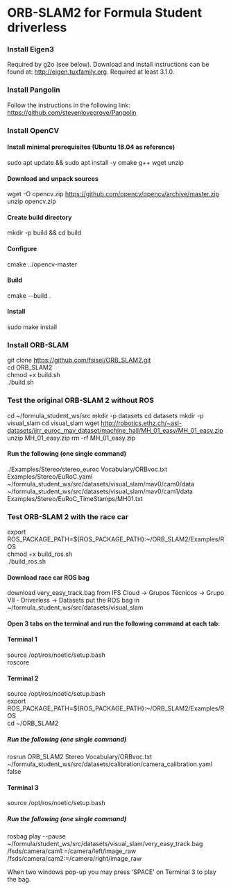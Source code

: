# ORB-SLAM2 for Formula Student driverless

### Install Eigen3
Required by g2o (see below). Download and install instructions can be found at: http://eigen.tuxfamily.org. Required at least 3.1.0.

### Install Pangolin
Follow the instructions in the following link: https://github.com/stevenlovegrove/Pangolin

### Install OpenCV
#### Install minimal prerequisites (Ubuntu 18.04 as reference)
sudo apt update && sudo apt install -y cmake g++ wget unzip
#### Download and unpack sources
wget -O opencv.zip https://github.com/opencv/opencv/archive/master.zip
unzip opencv.zip
#### Create build directory
mkdir -p build && cd build
#### Configure
cmake  ../opencv-master
#### Build
cmake --build .
#### Install
sudo make install

### Install ORB-SLAM  
git clone https://github.com/fsisel/ORB_SLAM2.git  
cd ORB_SLAM2  
chmod +x build.sh  
./build.sh  

### Test the original ORB-SLAM 2 without ROS
cd ~/formula_student_ws/src
mkdir -p datasets
cd datasets
mkdir -p visual_slam
cd visual_slam
wget http://robotics.ethz.ch/~asl-datasets/ijrr_euroc_mav_dataset/machine_hall/MH_01_easy/MH_01_easy.zip
unzip MH_01_easy.zip
rm -rf MH_01_easy.zip
#### Run the following (one single command)
./Examples/Stereo/stereo_euroc Vocabulary/ORBvoc.txt Examples/Stereo/EuRoC.yaml ~/formula_student_ws/src/datasets/visual_slam/mav0/cam0/data ~/formula_student_ws/src/datasets/visual_slam/mav0/cam1/data Examples/Stereo/EuRoC_TimeStamps/MH01.txt  

### Test ORB-SLAM 2 with the race car
export ROS_PACKAGE_PATH=${ROS_PACKAGE_PATH}:~/ORB_SLAM2/Examples/ROS  
chmod +x build_ros.sh  
./build_ros.sh  

#### Download race car ROS bag
download very_easy_track.bag from IFS Cloud -> Grupos Técnicos -> Grupo VII - Driverless -> Datasets
put the ROS bag in ~/formula_student_ws/src/datasets/visual_slam

#### Open 3 tabs on the terminal and run the following command at each tab: 
#### Terminal 1  
source /opt/ros/noetic/setup.bash  
roscore  

#### Terminal 2  
source /opt/ros/noetic/setup.bash  
export ROS_PACKAGE_PATH=${ROS_PACKAGE_PATH}:~/ORB_SLAM2/Examples/ROS  
cd ~/ORB_SLAM2
##### Run the following (one single command)
rosrun ORB_SLAM2 Stereo Vocabulary/ORBvoc.txt ~/formula_student_ws/src/datasets/calibration/camera_calibration.yaml false  

#### Terminal 3  
source /opt/ros/noetic/setup.bash
##### Run the following (one single command)
rosbag play --pause ~/formula/student_ws/src/datasets/visual_slam/very_easy_track.bag  /fsds/camera/cam1:=/camera/left/image_raw  /fsds/camera/cam2:=/camera/right/image_raw  

When two windows pop-up you may press 'SPACE' on Terminal 3 to play the bag.
